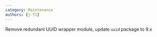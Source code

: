 ```yaml
---
category: Maintenance
authors: [j-f1]
---
```


Remove redundant UUID wrapper module, update `uuid` package to 9.x
